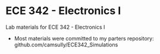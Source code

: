 # ECE 342 - Electronics I

Lab materials for ECE 342 - Electronics I

* Most materials were committed to my parters repository: github.com/camsully/ECE342_Simulations

